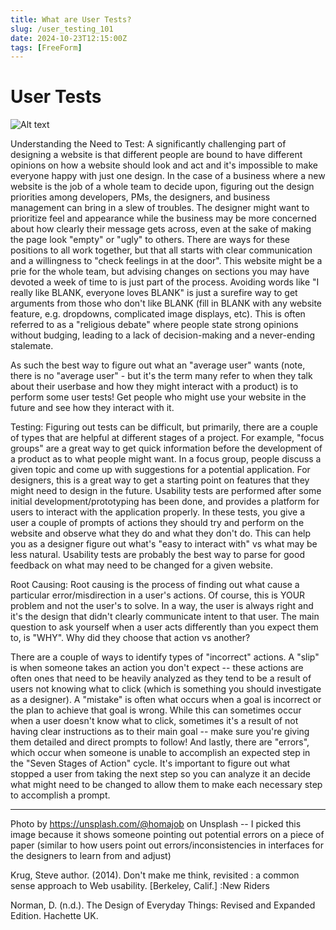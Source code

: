 ```yaml
---
title: What are User Tests?
slug: /user_testing_101
date: 2024-10-23T12:15:00Z
tags: [FreeForm]
---
```


# User Tests

![Alt text](https://images.unsplash.com/photo-1454165804606-c3d57bc86b40?q=80&w=2070&auto=format&fit=crop&ixlib=rb-4.0.3&ixid=M3wxMjA3fDB8MHxwaG90by1wYWdlfHx8fGVufDB8fHx8fA%3D%3D "man pointing at a diagram on a piece of a paper for another person to see")

Understanding the Need to Test:
A significantly challenging part of designing a website is that different people are bound to have different opinions on how a website should look and act and it's impossible to make everyone happy with just one design. In the case of a business where a new website is the job of a whole team to decide upon, figuring out the design priorities among developers, PMs, the designers, and business management can bring in a slew of troubles. The designer might want to prioritize feel and appearance while the business may be more concerned about how clearly their message gets across, even at the sake of making the page look "empty" or "ugly" to others. There are ways for these positions to all work together, but that all starts with clear communication and a willingness to "check feelings in at the door". This website might be a prie for the whole team, but advising changes on sections you may have devoted a week of time to is just part of the process. Avoiding words like "I really like BLANK, everyone loves BLANK" is just a surefire way to get arguments from those who don't like BLANK (fill in BLANK with any website feature, e.g. dropdowns, complicated image displays, etc). This is often referred to as a "religious debate" where people state strong opinions without budging, leading to a lack of decision-making and a never-ending stalemate. 

As such the best way to figure out what an "average user" wants (note, there is no "average user" - but it's the term many refer to when they talk about their userbase and how they might interact with a product) is to perform some user tests! Get people who might use your website in the future and see how they interact with it. 

Testing: 
Figuring out tests can be difficult, but primarily, there are a couple of types that are helpful at different stages of a project. For example, "focus groups" are a great way to get quick information before the development of a product as to what people might want. In a focus group, people discuss a given topic and come up with suggestions for a potential application. For designers, this is a great way to get a starting point on features that they might need to design in the future. Usability tests are performed after some initial development/prototyping has been done, and provides a platform for users to interact with the application properly. In these tests, you give a user a couple of prompts of actions they should try and perform on the website and observe what they do and what they don't do. This can help you as a designer figure out what's "easy to interact with" vs what may be less natural. Usability tests are probably the best way to parse for good feedback on what may need to be changed for a given website. 

Root Causing:
Root causing is the process of finding out what cause a particular error/misdirection in a user's actions. Of course, this is YOUR problem and not the user's to solve. In a way, the user is always right and it's the design that didn't clearly communicate intent to that user. The main question to ask yourself when a user acts differently than you expect them to, is "WHY". Why did they choose that action vs another?

There are a couple of ways to identify types of "incorrect" actions. A "slip" is when someone takes an action you don't expect -- these actions are often ones that need to be heavily analyzed as they tend to be a result of users not knowing what to click (which is something you should investigate as a designer). A "mistake" is often what occurs when a goal is incorrect or the plan to achieve that goal is wrong. While this can sometimes occur when a user doesn't know what to click, sometimes it's a result of not having clear instructions as to their main goal -- make sure you're giving them detailed and direct prompts to follow! And lastly, there are "errors", which occur when someone is unable to accomplish an expected step in the "Seven Stages of Action" cycle. It's important to figure out what stopped a user from taking the next step so you can analyze it an decide what might need to be changed to allow them to make each necessary step to accomplish a prompt. 

---

Photo by https://unsplash.com/@homajob on Unsplash -- I picked this image because it shows someone pointing out potential errors on a piece of paper (similar to how users point out errors/inconsistencies in interfaces for the designers to learn from and adjust)

Krug, Steve author. (2014). Don't make me think, revisited : a common sense approach to Web usability. [Berkeley, Calif.] :New Riders

Norman, D. (n.d.). The Design of Everyday Things: Revised and Expanded Edition. Hachette UK.